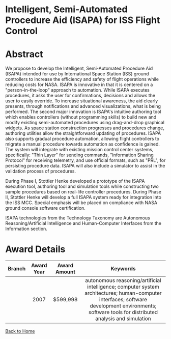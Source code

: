 
Intelligent, Semi-Automated Procedure Aid (ISAPA) for ISS Flight Control
========================================================================

# Abstract


We propose to develop the Intelligent, Semi-Automated Procedure Aid (ISAPA) intended for use by International Space Station (ISS) ground controllers to increase the efficiency and safety of flight operations while reducing costs for NASA. ISAPA is innovative in that it is centered on a "person-in-the-loop" approach to automation. While ISAPA executes procedures, it asks the user for confirmations, decisions and allows the user to easily override. To increase situational awareness, the aid clearly presents, through notifications and advanced visualizations, what is being performed. The second major innovation is ISAPA's intuitive authoring tool which enables controllers (without programming skills) to build new and modify existing semi-automated procedures using drag-and-drop graphical widgets. As space station construction progresses and procedures change, authoring utilities allow the straightforward updating of procedures. ISAPA also supports gradual procedure automation, allowing flight controllers to migrate a manual procedure towards automation as confidence is gained. The system will integrate with existing mission control center systems, specifically: "Thin Layer" for sending commands, "Information Sharing Protocol" for receiving telemetry, and use official formats, such as "PRL", for persisting procedure data. ISAPA will also include a simulator to assist in the validation process of procedures. 

During Phase I, Stottler Henke developed a prototype of the ISAPA execution tool, authoring tool and simulation tools while constructing two sample procedures based on real-life controller procedures. During Phase II, Stottler Henke will develop a full ISAPA system ready for integration into the ISS MCC. Special emphasis will be placed on compliance with NASA ground console software certification. 

ISAPA technologies from the Technology Taxonomy are Autonomous Reasoning/Artificial Intelligence and Human-Computer Interfaces from the Information section.  

# Award Details

|Branch|Award Year|Award Amount|Keywords|
| :---: | :---: | :---: | :---: |
||2007|$599,998|autonomous reasoning/artificial intelligence; computer system architectures; human-computer interfaces; software development environments; software tools for distributed analysis and simulation|
  
  


[Back to Home](https://github.com/chrischow/dod_sbir_awards/JT/#81)